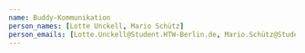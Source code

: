 ```yaml
---
name: Buddy-Kommunikation
person_names: [Lotte Unckell, Mario Schütz]
person_emails: [Lotte.Unckell@Student.HTW-Berlin.de, Mario.Schütz@Student.HTW-Berlin.de]
---
```

